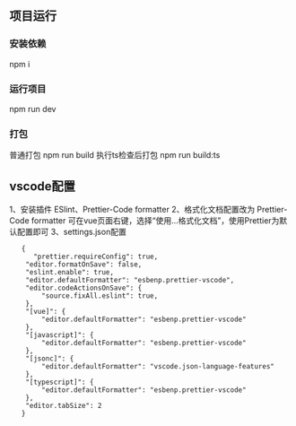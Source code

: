 ## 项目运行
### 安装依赖
npm i
### 运行项目
npm run dev
### 打包
普通打包
npm run build
执行ts检查后打包
npm run build:ts 

## vscode配置
1、安装插件 ESlint、Prettier-Code formatter
2、格式化文档配置改为 Prettier-Code formatter
   可在vue页面右键，选择“使用...格式化文档”，使用Prettier为默认配置即可
3、settings.json配置
```
   {
      "prettier.requireConfig": true,
    "editor.formatOnSave": false,
    "eslint.enable": true,
    "editor.defaultFormatter": "esbenp.prettier-vscode",
    "editor.codeActionsOnSave": {
        "source.fixAll.eslint": true,
    },
    "[vue]": {
        "editor.defaultFormatter": "esbenp.prettier-vscode"
    },
    "[javascript]": {
        "editor.defaultFormatter": "esbenp.prettier-vscode"
    },
    "[jsonc]": {
        "editor.defaultFormatter": "vscode.json-language-features"
    },
    "[typescript]": {
        "editor.defaultFormatter": "esbenp.prettier-vscode"
    },
    "editor.tabSize": 2
   }
```
